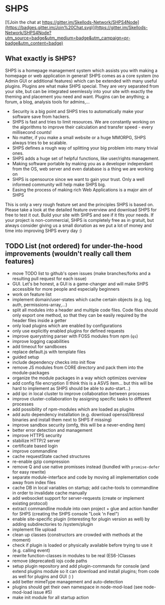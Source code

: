 ﻿# SHPS

[![Join the chat at https://gitter.im/Skellods-Network/SHPS4Node](https://badges.gitter.im/Join%20Chat.svg)](https://gitter.im/Skellods-Network/SHPS4Node?utm_source=badge&utm_medium=badge&utm_campaign=pr-badge&utm_content=badge)

## What exactly is SHPS?

SHPS is a homepage management system which assists you with making a homepage or web application in general!
SHPS comes as a core system (no Admin GUI or additional features) which can be extended with many useful plugins.
Plugins are what make SHPS special. They are very separated from your site, but can be integrated seemlessly into your site with exactly the theming and placement you need and want.
Plugins can be anything; a forum, a blog, analysis tools for admins,...

- Security is a big point and SHPS tries to automatically make your software save from hackers.
- SHPS is fast and tries to limit resources. We are constantly working on the algorithms to improve their calculation and transfer speed - every millisecond counts!
- No matter, if you make a small website or a huge MMORPG, SHPS always tries to be scalable.
- SHPS defines a rough way of splitting your big problem into many trivial ones.
- SHPS adds a huge set of helpful functions, like user/rights management.
- Making software portable by making you as a developer independant from the OS, web server and even database is a thing we are working on
- SHPS is opensource since we want to gain your trust. Only a well informed community will help make SHPS big.
- Easing the process of making rich Web Applications is a major aim of SHPS

This is only a very rough feature set and the principles SHPS is based on. Please take a look at the detailed feature overview and download SHPS for free to test it out.
Build your site with SHPS and see if it fits your needs. If your project is non-commercial, SHPS is completely free as in gratuit, but always consider giving us a small donation as we put a lot of money and time into improving SHPS every day :)


## TODO List (not ordered) for under-the-hood improvements (wouldn't really call them features)

- move TODO list to github's open issues (make branches/forks and a resulting pull request for each issue)
- GUI. Let's be honest, a GUI is a game-changer and will make SHPS accessible for more people and especially beginners
- work on feature list
- implement domain/user-states which cache certain objects (e.g. log, auth, permissions-array,...)
- split all modules into a header and multiple code files. Code files should only export one method, so that they can be easily required by the header files inside a getter
- only load plugins which are enabled by configurations
- only use explicitly enabled plugins for defined requests
- improve querystring parser with FOSS modules from npm (`qs`)
- improve logging capabilities
- add timeout for sandboxes
- replace default.js with template files
- guided setup
- include dependency checks into init flow
- remove JS modules from CORE directory and pack them into the module-packages
- organize the module packages in a way which optimizes overview
- add config file encryption (I think this is a ASVS item... but this will be hard to implement as SHPS should be able to auto-start...)
- add ipc in local cluster to improve collaboration between processes
- improve cluster-collaboration by assigning specific tasks to different processes
- add possibility of npm-modules which are loaded as plugins
- add auto dependency installation (e.g. download openssl/libressl binaries and install them next to SHPS if missing)
- improve sandbox security (omfg, this will be a never-ending item)
- better error detection and management
- improve HTTPS security
- stabilize HTTP/2 server
- certificate based login
- improve commandline
- cache requestState cached structures
- re-enable gzip compression
- remove Q and use native promisses instead (bundled with `promise-defer` for easy rewrite)
- separate module-interface and code by moving all implementation code away from index files
- cache DB in local variables on startup; add cache-tools to commandline in order to invalidate cache manually
- add websocket support for server-requests (create or implement existing protocol)
- extract commandline module into own project + glue and action handler for SHPS (creating the SHPS console "Look 'n Feel")
- enable site-specific plugin (interesting for plugin version as well) by adding subdirectories to /system/plugin
- implement file upload
- clean up classes (constructors are crowded with methods at the moment)
- check if plugin is loaded or physically available before trying to use it (e.g. calling event)
- rewrite function-classes in modules to be real (ES6-)Classes
- remove (deprecated) iojs code paths
- setup plugin repository and add plugin-commands for console (and extend plugins module so it can download and install plugins; from code as well for plugins and GUI :) )
- add better mimeType management and auto-detection
- plugins should get their own namespace in node-mod-load (see node-mod-load issue #5)
- make init module for all startup action
